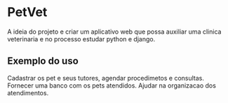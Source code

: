 # PetVet

A ideia do projeto e criar um aplicativo web que possa auxiliar uma clinica veterinaria e no processo estudar python e django.

## Exemplo do uso

Cadastrar os pet e seus tutores, agendar procedimetos e consultas.
Fornecer uma banco com os pets atendidos.
Ajudar na organizacao dos atendimentos.
